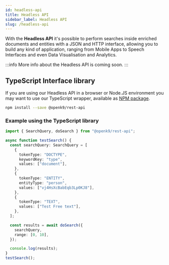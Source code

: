 ```yaml
---
id: headless-api
title: Headless API
sidebar_label: Headless API
slug: /headless-api
---
```


With the **Headless API** it's possible to perform searches inside enriched documents and entities with a JSON and HTTP interface, allowing you to build any kind of application, ranging from Mobile Apps to Speech Interfaces and even Data Visualisation and Analytics.

:::info
More info about the Headless API is coming soon.
:::

## TypeScript Interface library

If you are using our Headless API in a browser or Node.JS environment you may want to use our TypeScript wrapper, available as [NPM package](https://www.npmjs.com/package/@openk9/rest-api).

```bash
npm install --save @openk9/rest-api
```

### Example using the TypeScript library

```ts
import { SearchQuery, doSearch } from "@openk9/rest-api";

async function testSearch() {
  const searchQuery: SearchQuery = [
    {
      tokenType: "DOCTYPE",
      keywordKey: "type",
      values: ["document"],
    },
    {
      tokenType: "ENTITY",
      entityType: "person",
      values: ["vj4HsXcBabEqb3Lp0KJ8"],
    },
    {
      tokenType: "TEXT",
      values: ["Test Free text"],
    },
  ];

  const results = await doSearch({
    searchQuery,
    range: [0, 10],
  });

  console.log(results);
}
testSearch();
```
